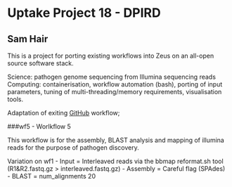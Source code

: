 # Uptake Project 18 - DPIRD
## Sam Hair

This is a project for porting existing workflows into Zeus on an all-open source software stack.

Science: pathogen genome sequencing from Illumina sequencing reads
Computing: containerisation, workflow automation (bash), porting of input parameters, tuning of multi-threading/memory 
requirements, visualisation tools.

Adaptation of exiting [GitHub](https://github.com/PawseySC/dpird-mk) workflow;


###wf5 - Worlkflow 5 

This workflow is for the assembly, BLAST analysis and mapping of illumina reads for the purpose of pathogen discovery. 

Variation on wf1
	- Input		= Interleaved reads via the bbmap reformat.sh tool (R1&R2.fastq.gz > interleaved.fastq.gz)
	- Assembly 	= Careful flag (SPAdes)
	- BLAST		= num_alignments 20   
